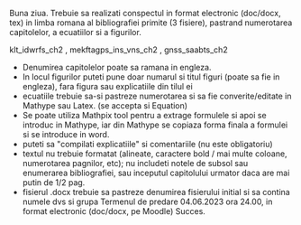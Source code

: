 Buna ziua.
Trebuie sa realizati conspectul in format electronic (doc/docx, tex) in limba romana al bibliografiei primite (3 fisiere), pastrand numerotarea capitolelor, a ecuatiilor si a figurilor.

klt_idwrfs_ch2 , mekftagps_ins_vns_ch2 , gnss_saabts_ch2

- Denumirea capitolelor poate sa ramana in engleza.
- In locul figurilor puteti pune doar numarul si titul figuri (poate sa fie in engleza), fara figura sau explicatiile din tilul ei
- ecuatiile trebuie sa-si pastreze numerotarea si sa fie converite/editate in Mathype sau Latex. (se accepta si Equation)
- Se poate utiliza Mathpix tool pentru a extrage formulele si apoi se introduc in Mathype, iar din Mathype se copiaza forma finala a formulei si se introduce in word.
- puteti sa "compilati explicatiile" si comentariile (nu este obligatoriu)
- textul nu trebuie formatat (alineate, caractere bold / mai multe coloane, numerotarea pagnilor, etc); nu includeti notele de subsol sau enumerarea bibliografiei, sau inceputul capitolului urmator daca are mai putin de 1/2 pag.
- fisierul .docx trebuie sa pastreze denumirea fisierului initial si sa contina numele dvs si grupa
  Termenul de predare 04.06.2023 ora 24.00, in format electronic (doc/docx, pe Moodle)
  Succes.
